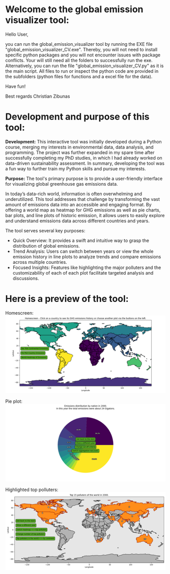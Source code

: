 # Welcome to the global emission visualizer tool:
Hello User,

you can run the global_emission_visualizer tool by running the EXE file "global_emission_visualizer_CV.exe".
Thereby, you will not need to install specific python packages and you will not encounter issues with package conflicts.
Your will still need all the folders to successfully run the exe.
Alternatively, you can run the file "global_emission_visualizer_CV.py" as it is the main script.
All files to run or inspect the python code are provided in the subfolders (python files for functions and a excel file for the data).

Have fun!

Best regards Christian Zibunas

# Development and purpose of this tool:
**Development:**
This interactive tool was initially developed during a Python course, merging my interests in environmental data, data analysis, and programming. The project was further expanded in my spare time after successfully completing my PhD studies, in which I had already worked on data-driven sustainability assessment. In summary, developing the tool was a fun way to further train my Python skills and pursue my interests. 

**Purpose:** 
The tool's primary purpose is to provide a user-friendly interface for visualizing global greenhouse gas emissions data.

In today’s data-rich world, information is often overwhelming and underutilized. This tool addresses that challenge by transforming the vast amount of emissions data into an accessible and engaging format. By offering a world map as heatmap for GHG emissions as well as pie charts, bar plots, and line plots of historic emission, it allows users to easily explore and understand emissions data across different countries and years.

The tool serves several key purposes:
- Quick Overview: It provides a swift and intuitive way to grasp the distribution of global emissions.
- Trend Analysis: Users can switch between years or view the whole emission history in line plots to analyze trends and compare emissions across multiple countries.
- Focused Insights: Features like highlighting the major polluters and the customizability of each of each plot facilitate targeted analysis and discussions.
    
# Here is a preview of the tool:

Homescreen:
![Tool Preview](https://github.com/Zibunas/global_emission_visualizer/blob/main/Tool_preview_01.png)

Pie plot:
![Tool Preview](https://github.com/Zibunas/global_emission_visualizer/blob/main/Tool_preview_02.png)

Highlighted top polluters:
![Tool Preview](https://github.com/Zibunas/global_emission_visualizer/blob/main/Tool_preview_03.png)
